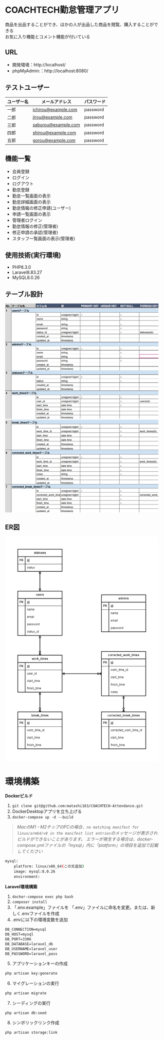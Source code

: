 # COACHTECH勤怠管理アプリ
商品を出品することができ、ほかの人が出品した商品を閲覧、購入することができる  
お気に入り機能とコメント機能が付いている

## URL
- 開発環境：http://localhost/
- phpMyAdmin:：http://localhost:8080/

## テストユーザー
| ユーザー名 | メールアドレス | パスワード | 
| ---------- | -------------- | ---------- | 
| 一郎       | ichirou@example.com | password   | 
| 二郎       | jirou@example.com   | password   | 
| 三郎       | saburou@example.com | password   | 
| 四郎       | shirou@example.com  | password   | 
| 五郎       | gorou@example.com   | password   | 

## 機能一覧
- 会員登録
- ログイン
- ログアウト
- 勤怠登録
- 勤怠一覧画面の表示
- 勤怠詳細画面の表示
- 勤怠情報の修正申請(ユーザー)
- 申請一覧画面の表示
- 管理者ログイン
- 勤怠情報の修正(管理者)
- 修正申請の承認(管理者)
- スタッフ一覧画面の表示(管理者)

## 使用技術(実行環境)
- PHP8.3.0
- Laravel8.83.27
- MySQL8.0.26

## テーブル設計
![alt](table1.png)
![alt](table2.png)

## ER図
![alt](er.png)

# 環境構築
**Dockerビルド**
1. `git clone git@github.com:matashi163/COACHTECH-Attendance.git`
2. DockerDesktopアプリを立ち上げる
3. `docker-compose up -d --build`

> *MacのM1・M2チップのPCの場合、`no matching manifest for linux/arm64/v8 in the manifest list entries`のメッセージが表示されビルドができないことがあります。
エラーが発生する場合は、docker-compose.ymlファイルの「mysql」内に「platform」の項目を追加で記載してください*
``` bash
mysql:
    platform: linux/x86_64(この文追加)
    image: mysql:8.0.26
    environment:
```

**Laravel環境構築**
1. `docker-compose exec php bash`
2. `composer install`
3. 「.env.example」ファイルを 「.env」ファイルに命名を変更。または、新しく.envファイルを作成
4. .envに以下の環境変数を追加
``` text
DB_CONNECTION=mysql
DB_HOST=mysql
DB_PORT=3306
DB_DATABASE=laravel_db
DB_USERNAME=laravel_user
DB_PASSWORD=laravel_pass
```
5. アプリケーションキーの作成
``` bash
php artisan key:generate
```

6. マイグレーションの実行
``` bash
php artisan migrate
```

7. シーディングの実行
``` bash
php artisan db:seed
```

8. シンボリックリンク作成
``` bash
php artisan storage:link
```